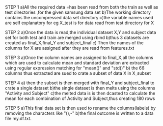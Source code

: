 STEP 1
a)All the required data =has been read from both the train as well as test directories ,for the given samsung data set
b)The working directory contains the uncompressed data set directory
c)the variable names used are self explanatory for eg X_test is for data read from test directory for X

STEP 2
a)Once the data is read,the individual dataset X,Y and subject data set for both test and train are merged using rbind
b)thus 3 datasets are created as final_X,final_Y and subject_final
c) Then the names of the columns for X are assigned after they are read from features.txt

STEP 3
a)Once the column names are assigned to final_X,all the columns which are used to calculate mean and standard
deviation are extracted using regular expression matching for "mean()" and "std()"
b) the 66 columns thus extracted are sued to crate a subset of data X in X_subset


STEP 4
a) then the subset is then merged with final_Y and subject_final to crate a single dataset
b)the single dataset is then melts using the columns "Activity and Subject"
c)the melted data is is then dcasted to calculate the mean for each combination of Activity and Subject,thus creating 180 rows

STEP 5
a)This final data set is then used to rename the columns(labels) by removing the characters like "(),-"
b)the final outcome is written to a data file my.df.txt.